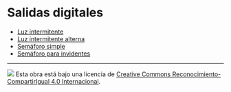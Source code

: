 # Salidas digitales

* [Luz intermitente](Practicas/Luz-intermitente/README.md)
* [Luz intermitente alterna]()
* [Semáforo simple]()
* [Semáforo para invidentes]()

---

<img src="http://i.creativecommons.org/l/by-sa/4.0/88x31.png" /> Esta obra está bajo una licencia de [Creative Commons Reconocimiento-CompartirIgual 4.0 Internacional](https://creativecommons.org/licenses/by-sa/4.0/deed.es_ES).
